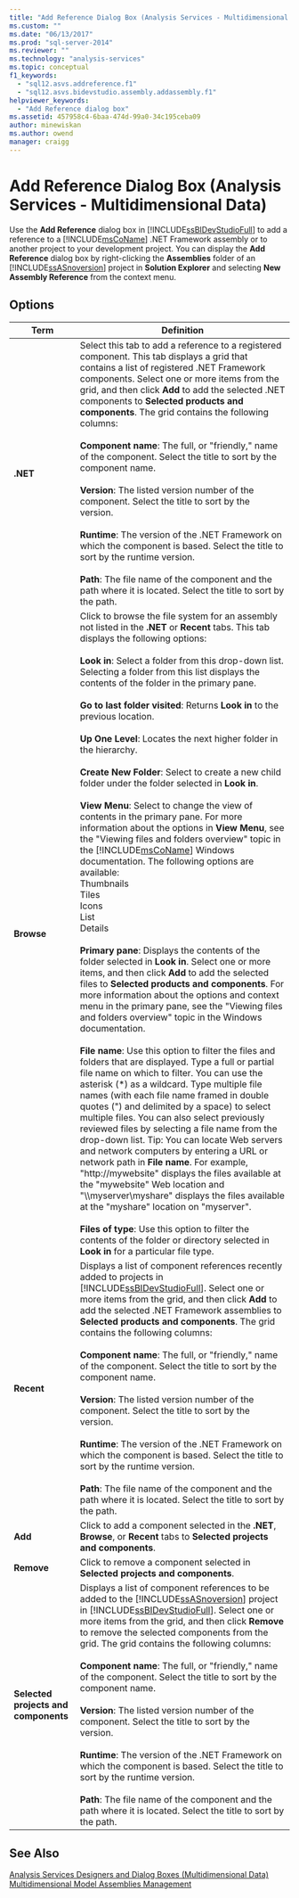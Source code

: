 ```yaml
---
title: "Add Reference Dialog Box (Analysis Services - Multidimensional Data) | Microsoft Docs"
ms.custom: ""
ms.date: "06/13/2017"
ms.prod: "sql-server-2014"
ms.reviewer: ""
ms.technology: "analysis-services"
ms.topic: conceptual
f1_keywords: 
  - "sql12.asvs.addreference.f1"
  - "sql12.asvs.bidevstudio.assembly.addassembly.f1"
helpviewer_keywords: 
  - "Add Reference dialog box"
ms.assetid: 457958c4-6baa-474d-99a0-34c195ceba09
author: minewiskan
ms.author: owend
manager: craigg
---
```

# Add Reference Dialog Box (Analysis Services - Multidimensional Data)
  Use the **Add Reference** dialog box in [!INCLUDE[ssBIDevStudioFull](../includes/ssbidevstudiofull-md.md)] to add a reference to a [!INCLUDE[msCoName](../includes/msconame-md.md)] .NET Framework assembly or to another project to your development project. You can display the **Add Reference** dialog box by right-clicking the **Assemblies** folder of an [!INCLUDE[ssASnoversion](../includes/ssasnoversion-md.md)] project in **Solution Explorer** and selecting **New Assembly Reference** from the context menu.  
  
## Options  
  
|Term|Definition|  
|----------|----------------|  
|**.NET**|Select this tab to add a reference to a registered component. This tab displays a grid that contains a list of registered .NET Framework components. Select one or more items from the grid, and then click **Add** to add the selected .NET components to **Selected products and components**. The grid contains the following columns:<br /><br /> **Component name**: The full, or "friendly," name of the component. Select the title to sort by the component name.<br /><br /> **Version**: The listed version number of the component. Select the title to sort by the version.<br /><br /> **Runtime**: The version of the .NET Framework on which the component is based. Select the title to sort by the runtime version.<br /><br /> **Path**: The file name of the component and the path where it is located. Select the title to sort by the path.|  
|**Browse**|Click to browse the file system for an assembly not listed in the **.NET** or **Recent** tabs. This tab displays the following options:<br /><br /> **Look in**: Select a folder from this drop-down list. Selecting a folder from this list displays the contents of the folder in the primary pane.<br /><br /> **Go to last folder visited**: Returns **Look in** to the previous location.<br /><br /> **Up One Level**: Locates the next higher folder in the hierarchy.<br /><br /> **Create New Folder**: Select to create a new child folder under the folder selected in **Look in**.<br /><br /> **View Menu**: Select to change the view of contents in the primary pane.  For more information about the options in **View Menu**, see the "Viewing files and folders overview" topic in the [!INCLUDE[msCoName](../includes/msconame-md.md)] Windows documentation. The following options are available:<br />Thumbnails<br />Tiles<br />Icons<br />List<br />Details<br /><br /> **Primary pane**: Displays the contents of the folder selected in **Look in**. Select one or more items, and then click **Add** to add the selected files to **Selected products and components**. For more information about the options and context menu in the primary pane, see the "Viewing files and folders overview" topic in the Windows documentation.<br /><br /> **File name**: Use this option to filter the files and folders that are displayed. Type a full or partial file name on which to filter. You can use the asterisk (\*) as a wildcard. Type multiple file names (with each file name framed in double quotes (") and delimited by a space) to select multiple files. You can also select previously reviewed files by selecting a file name from the drop-down list. Tip: You can locate Web servers and network computers by entering a URL or network path in **File name**. For example, "http://mywebsite" displays the files available at the "mywebsite" Web location and "\\\myserver\myshare" displays the files available at the "myshare" location on "myserver".<br /><br /> **Files of type**: Use this option to filter the contents of the folder or directory selected in **Look in** for a particular file type.|  
|**Recent**|Displays a list of component references recently added to projects in [!INCLUDE[ssBIDevStudioFull](../includes/ssbidevstudiofull-md.md)]. Select one or more items from the grid, and then click **Add** to add the selected .NET Framework assemblies to **Selected products and components**. The grid contains the following columns:<br /><br /> **Component name**: The full, or "friendly," name of the component. Select the title to sort by the component name.<br /><br /> **Version**: The listed version number of the component. Select the title to sort by the version.<br /><br /> **Runtime**: The version of the .NET Framework on which the component is based. Select the title to sort by the runtime version.<br /><br /> **Path**: The file name of the component and the path where it is located. Select the title to sort by the path.|  
|**Add**|Click to add a component selected in the **.NET**, **Browse**, or **Recent** tabs to **Selected projects and components**.|  
|**Remove**|Click to remove a component selected in **Selected projects and components**.|  
|**Selected projects and components**|Displays a list of component references to be added to the [!INCLUDE[ssASnoversion](../includes/ssasnoversion-md.md)] project in [!INCLUDE[ssBIDevStudioFull](../includes/ssbidevstudiofull-md.md)]. Select one or more items from the grid, and then click **Remove** to remove the selected components from the grid. The grid contains the following columns:<br /><br /> **Component name**: The full, or "friendly," name of the component. Select the title to sort by the component name.<br /><br /> **Version**: The listed version number of the component. Select the title to sort by the version.<br /><br /> **Runtime**: The version of the .NET Framework on which the component is based. Select the title to sort by the runtime version.<br /><br /> **Path**: The file name of the component and the path where it is located. Select the title to sort by the path.|  
  
## See Also  
 [Analysis Services Designers and Dialog Boxes &#40;Multidimensional Data&#41;](analysis-services-designers-and-dialog-boxes-multidimensional-data.md)   
 [Multidimensional Model Assemblies Management](multidimensional-models/multidimensional-model-assemblies-management.md)  
  
  
